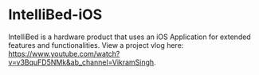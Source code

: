 # IntelliBed-iOS

IntelliBed is a hardware product that uses an iOS Application for extended features and functionalities. View a project vlog here: https://www.youtube.com/watch?v=v3BquFD5NMk&ab_channel=VikramSingh.
